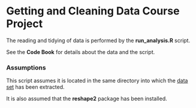 # Getting and Cleaning Data Course Project

The reading and tidying of data is performed by the **run_analysis.R** script.

See the **Code Book** for details about the data and the script.

### Assumptions

This script assumes it is located in the same directory into which the [data set][1] has been extracted.

It is also assumed that the **reshape2** package has been installed.

[1]: https://d396qusza40orc.cloudfront.net/getdata%2Fprojectfiles%2FUCI%20HAR%20Dataset.zip

